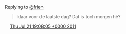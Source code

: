 Replying to [@frien](https://twitter.com/frien/status/93536359205187584)

> klaar voor de laatste dag? Dat is toch morgen hè?

<img src="../../media/tweet.ico" width="12" /> [Thu Jul 21 19:08:05 +0000 2011](https://twitter.com/DromerDenker/status/94121483776962560)